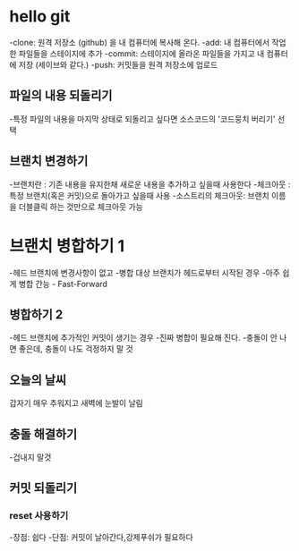 # hello git 

-clone: 원격 저장소 (github) 을 내 컴퓨터에 복사해 온다.
-add: 내 컴퓨터에서 작업한 파일들을 스테이지에 추가
-commit: 스테이지에 올라온 파일들을 가지고 내 컴퓨터에 저장 (세이브와 같다.)
-push: 커밋들을 원격 저장소에 업로드
 
## 파일의 내용 되돌리기
-특정 파일의 내용을 마지막 상태로 되돌리고 싶다면 소스코드의 '코드뭉치 버리기' 선택

## 브랜치 변경하기

-브랜치란 : 기존 내용을 유지한채 새로운 내용을 추가하고 싶을때 사용한다
-체크아웃 : 특정 브랜치(혹은 커밋)으로 돌아가고 싶을때 사용
-소스트리의 체크아웃: 브랜치 이름을 더블클릭 하는 것만으로 체크아웃 가능
# 브랜치 병합하기 1

-헤드 브랜치에 변경사항이 없고
-병합 대상 브랜치가 헤드로부터 시작된 경우
-아주 쉽게 병합 간능 - Fast-Forward

## 병합하기 2
-헤드 브랜치에 추가적인 커밋이 생기는 경우
-진짜 병합이 필요해 진다.
-충돌이 안 나면 좋은데, 충돌이 나도 걱정하지 말 것

## 오늘의 날씨 
갑자기 매우 추워지고 새벽에 눈발이 날림

## 충돌 해결하기
-겁내지 말것
## 커밋 되돌리기

### reset 사용하기
-장점: 쉽다
-단점: 커밋이 날아간다,강제푸쉬가 필요하다